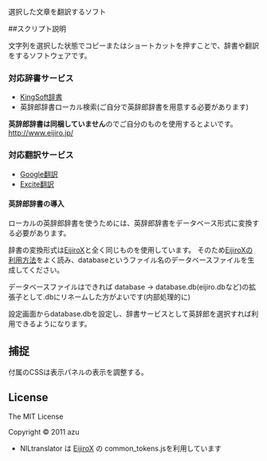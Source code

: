 選択した文章を翻訳するソフト

##スクリプト説明

文字列を選択した状態でコピーまたはショートカットを押すことで、辞書や翻訳をするソフトウェアです。

### 対応辞書サービス

* [KingSoft辞書]
* 英辞郎辞書ローカル検索(ご自分で英辞郎辞書を用意する必要があります)

**英辞郎辞書は同梱していません**のでご自分のものを使用するとよいです。
http://www.eijiro.jp/

### 対応翻訳サービス

* [Google翻訳]
* [Excite翻訳]

#### 英辞郎辞書の導入

ローカルの英辞郎辞書を使うためには、英辞郎辞書をデータベース形式に変換する必要があります。

辞書の変換形式は[EijiroX]と全く同じものを使用しています。
そのため[EijiroXの利用方法]をよく読み、databaseというファイル名のデータベースファイルを生成してください。

データベースファイルはできれば database → database.db(eijiro.dbなど)の拡張子として.dbにリネームした方がよいです(内部処理的に)

設定画面からdatabase.dbを設定し、辞書サービスとして英辞郎を選択すれば利用できるようになります。

## 捕捉

付属のCSSは表示パネルの表示を調整する。

## License

The MIT License

Copyright © 2011 azu

* NILtranslator は [EijiroX] の common_tokens.jsを利用しています

[KingSoft辞書]:http://www.kingsoft.jp/dictionary/
[Google翻訳]:http://translate.google.co.jp/
[Excite翻訳]:http://www.excite.co.jp/world/
[EijiroX]:https://github.com/edvakf/EijiroX
[EijiroXの利用方法]:http://d.hatena.ne.jp/edvakf/20101122/1290423802